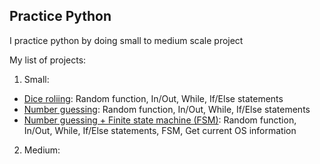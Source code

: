 ## Practice Python
I practice python by doing small to medium scale project

My list of projects:
1. Small:

- [Dice roliing](https://github.com/dangne/practicing-python/blob/master/dice_rolling.py):
    Random function, In/Out, While, If/Else statements
- [Number guessing](https://github.com/dangne/practicing-python/blob/master/number_guessing.py):
    Random function, In/Out, While, If/Else statements
- [Number guessing + Finite state machine (FSM)](https://github.com/dangne/practicing-python/blob/master/number_guessing_fsm.py):
    Random function, In/Out, While, If/Else statements, FSM, Get current OS information

2. Medium:
